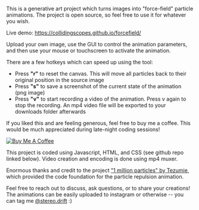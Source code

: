 This is a generative art project which turns images into "force-field" particle animations. The project is open source, so feel free to use it for whatever you wish.

Live demo: https://collidingscopes.github.io/forcefield/

Upload your own image, use the GUI to control the animation parameters, and then use your mouse or touchscreen to activate the animation.

There are a few hotkeys which can speed up using the tool:
* Press <b>"r"</b> to reset the canvas. This will move all particles back to their original position in the source image
* Press <b>"s"</b> to save a screenshot of the current state of the animation (png image)
* Press <b>"v"</b> to start recording a video of the animation. Press v again to stop the recording. An mp4 video file will be exported to your downloads folder afterwards

If you liked this and are feeling generous, feel free to buy me a coffee. This would be much appreciated during late-night coding sessions!

<a href="https://www.buymeacoffee.com/stereoDrift" target="_blank"><img src="https://www.buymeacoffee.com/assets/img/custom_images/yellow_img.png" alt="Buy Me A Coffee"></a>

This project is coded using Javascript, HTML, and CSS (see github repo linked below). Video creation and encoding is done using mp4 muxer.

Enormous thanks and credit to the project <a href="https://aijs.io/project?user=Tezumie&project=1-Million-Particles" target="_blank" rel="noopener">"1 million particles" by Tezumie</a>, which provided the code foundation for the particle repulsion animation.

Feel free to reach out to discuss, ask questions, or to share your creations! The animations can be easily uploaded to instagram or otherwise -- you can tag me <a href="https://www.instagram.com/stereo.drift/" target="_blank" rel="noopener">@stereo.drift</a> :)
    